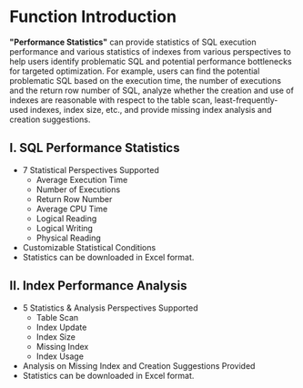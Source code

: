 # Function Introduction
**"Performance Statistics"** can provide statistics of SQL execution performance and various statistics of indexes from various perspectives to help users identify problematic SQL and potential performance bottlenecks for targeted optimization. For example, users can find the potential problematic SQL based on the execution time, the number of executions and the return row number of SQL, analyze whether the creation and use of indexes are reasonable with respect to the table scan, least-frequently-used indexes, index size, etc., and provide missing index analysis and creation suggestions.

## I. SQL Performance Statistics

- 7 Statistical Perspectives Supported
	- Average Execution Time
	- Number of Executions
	- Return Row Number
	- Average CPU Time
	- Logical Reading
	- Logical Writing
	- Physical Reading
- Customizable Statistical Conditions
- Statistics can be downloaded in Excel format.



## II. Index Performance Analysis

- 5 Statistics & Analysis Perspectives Supported
	- Table Scan
	- Index Update
	- Index Size
	- Missing Index
	- Index Usage
- Analysis on Missing Index and Creation Suggestions Provided
- Statistics can be downloaded in Excel format.

